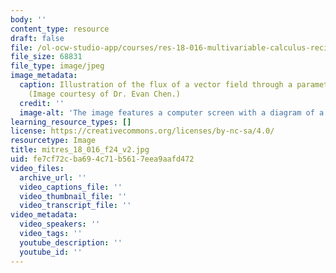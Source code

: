 ```yaml
---
body: ''
content_type: resource
draft: false
file: /ol-ocw-studio-app/courses/res-18-016-multivariable-calculus-recitation-notes-fall-2024/mitres_18_016_f24_v2.jpg
file_size: 68831
file_type: image/jpeg
image_metadata:
  caption: Illustration of the flux of a vector field through a parametrized surface.
    (Image courtesy of Dr. Evan Chen.)
  credit: ''
  image-alt: 'The image features a computer screen with a diagram of a wave. '
learning_resource_types: []
license: https://creativecommons.org/licenses/by-nc-sa/4.0/
resourcetype: Image
title: mitres_18_016_f24_v2.jpg
uid: fe7cf72c-ba69-4c71-b561-7eea9aafd472
video_files:
  archive_url: ''
  video_captions_file: ''
  video_thumbnail_file: ''
  video_transcript_file: ''
video_metadata:
  video_speakers: ''
  video_tags: ''
  youtube_description: ''
  youtube_id: ''
---
```

